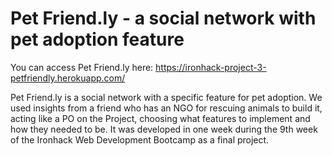 # Pet Friend.ly - a social network with pet adoption feature

You can access Pet Friend.ly here: https://ironhack-project-3-petfriendly.herokuapp.com/

Pet Friend.ly is a social network with a specific feature for pet adoption. We used insights from a friend who has an NGO for rescuing animals to build it, acting like a PO on the Project, choosing what features to implement and how they needed to be. It was developed in one week during the 9th week of the Ironhack Web Development Bootcamp as a final project.

